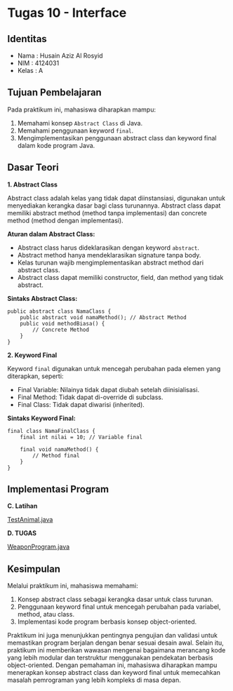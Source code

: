 # Tugas 10 - Interface
## Identitas
- Nama  : Husain Aziz Al Rosyid
- NIM   : 4124031
- Kelas : A

## Tujuan Pembelajaran
Pada praktikum ini, mahasiswa diharapkan mampu:
1.	Memahami konsep `Abstract Class` di Java.
2.	Memahami penggunaan keyword `final`.
3.	Mengimplementasikan penggunaan abstract class dan keyword final dalam kode program Java.

## Dasar Teori
**1. Abstract Class**

Abstract class adalah kelas yang tidak dapat diinstansiasi, digunakan untuk menyediakan kerangka dasar bagi class turunannya. Abstract class dapat memiliki abstract method (method tanpa implementasi) dan concrete method (method dengan implementasi).

**Aturan dalam Abstract Class:**
- Abstract class harus dideklarasikan dengan keyword `abstract`.
- Abstract method hanya mendeklarasikan signature tanpa body.
- Kelas turunan wajib mengimplementasikan abstract method dari abstract class.
- Abstract class dapat memiliki constructor, field, dan method yang tidak abstract.

**Sintaks Abstract Class:**
```
public abstract class NamaClass {
    public abstract void namaMethod(); // Abstract Method
    public void methodBiasa() {
        // Concrete Method
    }
}
```
**2. Keyword Final**

Keyword `final` digunakan untuk mencegah perubahan pada elemen yang diterapkan, seperti:
- Final Variable: Nilainya tidak dapat diubah setelah diinisialisasi.
- Final Method: Tidak dapat di-override di subclass.
- Final Class: Tidak dapat diwarisi (inherited).

**Sintaks Keyword Final:**
```
final class NamaFinalClass {
    final int nilai = 10; // Variable final

    final void namaMethod() {
        // Method final
    }
}
```

## Implementasi Program

**C. Latihan**

[TestAnimal.java](TestAnimal.java)

**D. TUGAS**

[WeaponProgram.java](WeaponProgram.java)

## Kesimpulan
Melalui praktikum ini, mahasiswa memahami:
1.	Konsep abstract class sebagai kerangka dasar untuk class turunan.
2.	Penggunaan keyword final untuk mencegah perubahan pada variabel, method, atau class.
3.	Implementasi kode program berbasis konsep object-oriented.

Praktikum ini juga menunjukkan pentingnya pengujian dan validasi untuk memastikan program berjalan dengan benar sesuai desain awal. Selain itu, praktikum ini memberikan wawasan mengenai bagaimana merancang kode yang lebih modular dan terstruktur menggunakan pendekatan berbasis object-oriented. Dengan pemahaman ini, mahasiswa diharapkan mampu menerapkan konsep abstract class dan keyword final untuk memecahkan masalah pemrograman yang lebih kompleks di masa depan.
